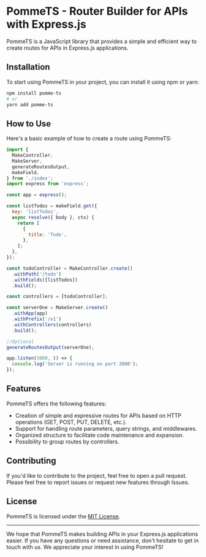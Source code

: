 # PommeTS - Router Builder for APIs with Express.js

PommeTS is a JavaScript library that provides a simple and efficient way to create routes for APIs in Express.js applications.

## Installation

To start using PommeTS in your project, you can install it using npm or yarn:

```bash
npm install pomme-ts
# or
yarn add pomme-ts
```

## How to Use

Here's a basic example of how to create a route using PommeTS:

```javascript
import {
  MakeController,
  MakeServer,
  generateRoutesOutput,
  makeField,
} from './index';
import express from 'express';

const app = express();

const listTodos = makeField.get({
  key: 'listTodos',
  async resolve({ body }, ctx) {
    return [
      {
        title: 'Todo',
      },
    ];
  },
});

const todoController = MakeController.create()
  .withPath('/todo')
  .withFields([listTodos])
  .build();

const controllers = [todoController];

const serverOne = MakeServer.create()
  .withApp(app)
  .withPrefix('/v1')
  .withControllers(controllers)
  .build();

//Optional
generateRoutesOutput(serverOne);

app.listen(3000, () => {
  console.log('Server is running on port 3000');
});
```

## Features

PommeTS offers the following features:

- Creation of simple and expressive routes for APIs based on HTTP operations (GET, POST, PUT, DELETE, etc.).
- Support for handling route parameters, query strings, and middlewares.
- Organized structure to facilitate code maintenance and expansion.
- Possibility to group routes by controllers.

## Contributing

If you'd like to contribute to the project, feel free to open a pull request. Please feel free to report issues or request new features through Issues.

## License

PommeTS is licensed under the [MIT License](https://opensource.org/licenses/MIT).

---

We hope that PommeTS makes building APIs in your Express.js applications easier. If you have any questions or need assistance, don't hesitate to get in touch with us. We appreciate your interest in using PommeTS!
